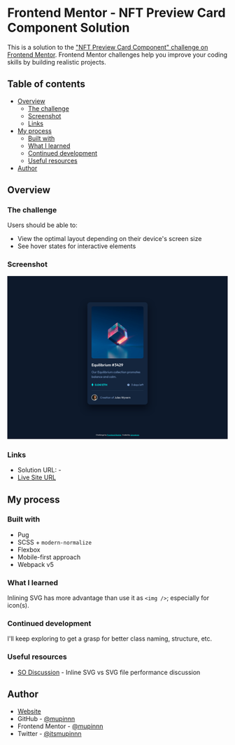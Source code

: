 # Frontend Mentor - NFT Preview Card Component Solution

This is a solution to the ["NFT Preview Card Component" challenge on Frontend Mentor](https://www.frontendmentor.io/challenges/nft-preview-card-component-SbdUL_w0U). Frontend Mentor challenges help you improve your coding skills by building realistic projects.

## Table of contents

- [Overview](#overview)
  - [The challenge](#the-challenge)
  - [Screenshot](#screenshot)
  - [Links](#links)
- [My process](#my-process)
  - [Built with](#built-with)
  - [What I learned](#what-i-learned)
  - [Continued development](#continued-development)
  - [Useful resources](#useful-resources)
- [Author](#author)

## Overview

### The challenge

Users should be able to:

- View the optimal layout depending on their device's screen size
- See hover states for interactive elements

### Screenshot

![Screenshot of my solutions](./screenshot.png)

### Links

- Solution URL: -
- [Live Site URL](https://mupinnn.github.io/slices/nft-preview-card)

## My process

### Built with

- Pug
- SCSS + `modern-normalize`
- Flexbox
- Mobile-first approach
- Webpack v5

### What I learned

Inlining SVG has more advantage than use it as `<img />`; especially
for icon(s).

### Continued development

I'll keep exploring to get a grasp for better class naming, structure, etc.

### Useful resources

- [SO Discussion](https://stackoverflow.com/questions/23210126/inline-svg-vs-svg-file-performance) - Inline SVG vs SVG file performance discussion

## Author

- [Website](https://mupinnn.github.io)
- GitHub - [@mupinnn](https://github.com/mupinnn)
- Frontend Mentor - [@mupinnn](https://www.frontendmentor.io/profile/mupinnn)
- Twitter - [@itsmupinnn](https://www.twitter.com/itsmupinnn)
